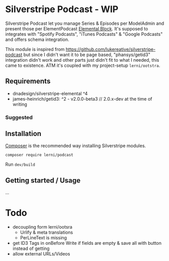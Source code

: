 # Silverstripe Podcast - WIP
Silverstripe Podcast let you manage Series & Episodes per ModelAdmin and present those per ElementPodcast [Elemental Block](https://github.com/silverstripe/silverstripe-elemental). It's supposed to integrates with "Spotify Podcasts", "iTunes Podcasts" & "Google Podcasts" and offers schema integration.

This module is inspired from https://github.com/lukereative/silverstripe-podcast but since I didn't want it to be page based, "phansys/getid3" integration didn't work and other parts just didn't fit to what I needed, this came to existence. ATM it's coupled with my project-setup `lerni/ootstra`.

## Requirements
- dnadesign/silverstripe-elemental ^4
- james-heinrich/getid3: ^2 - v2.0.0-beta3 // 2.0.x-dev at the time of writing

### Suggested

## Installation
[Composer](https://getcomposer.org/) is the recommended way installing Silverstripe modules.

`composer require lerni/podcast`

Run `dev/build`

## Getting started / Usage
...

# Todo
- decoupling form lerni/ootsra
    - Urlify & meta translations
    - PerLineText is missing
- get ID3 Tags in onBefore Write if fields are empty & save all with button instead of getting
- allow external URLs/Videos
